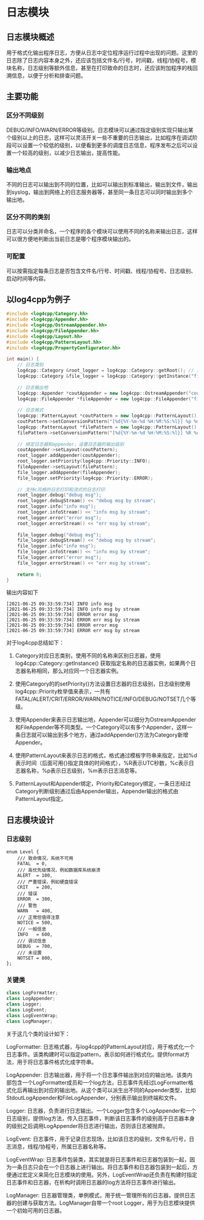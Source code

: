 # 日志模块
## 日志模块概述
用于格式化输出程序日志，方便从日志中定位程序运行过程中出现的问题。这里的日志除了日志内容本身之外，还应该包括文件名/行号，时间戳，线程/协程号，模块名称，日志级别等额外信息，甚至在打印致命的日志时，还应该附加程序的栈回溯信息，以便于分析和排查问题。

## 主要功能
### 区分不同级别
DEBUG/INFO/WARN/ERROR等级别。日志模块可以通过指定级别实现只输出某个级别以上的日志，这样可以灵活开关一些不重要的日志输出，比如程序在调试阶段可以设置一个较低的级别，以便看到更多的调度日志信息，程序发布之后可以设置一个较高的级别，以减少日志输出，提高性能。
### 输出地点
不同的日志可以输出到不同的位置，比如可以输出到标准输出，输出到文件，输出到syslog，输出到网络上的日志服务器等，甚至同一条日志可以同时输出到多个输出地。
###  区分不同的类别
日志可以分类并命名，一个程序的各个模块可以使用不同的名称来输出日志，这样可以很方便地判断出当前日志是哪个程序模块输出的。
### 可配置
可以按需指定每条日志是否包含文件名/行号、时间戳、线程/协程号、日志级别、启动时间等内容。


## 以log4cpp为例子
~~~cpp
#include <log4cpp/Category.hh>
#include <log4cpp/Appender.hh>
#include <log4cpp/OstreamAppender.hh>
#include <log4cpp/FileAppender.hh>
#include <log4cpp/Layout.hh>
#include <log4cpp/PatternLayout.hh>
#include <log4cpp/PropertyConfigurator.hh>
 
int main() {
    // 日志类别
    log4cpp::Category &root_logger = log4cpp::Category::getRoot(); // 获取root日志器，root日志器名称默认为空
    log4cpp::Category &file_logger = log4cpp::Category::getInstance("file_logger"); // 获取指定名称为file_logger的日志器
 
    // 日志输出地
    log4cpp::Appender *coutAppender = new log4cpp::OstreamAppender("cout", &std::cout); // 输出到终端
    log4cpp::FileAppender *fileAppender = new log4cpp::FileAppender("file", "./log.txt"); // 输出到文件
 
    // 日志格式
    log4cpp::PatternLayout *coutPattern = new log4cpp::PatternLayout();
    coutPattern->setConversionPattern("[%d{%Y-%m-%d %H:%M:%S:%l}] %p %m%n"); // 格式：[年:月:日 时:分:秒:毫秒] 日志级别 日志内容   
    log4cpp::PatternLayout *filePattern = new log4cpp::PatternLayout();
    filePattern->setConversionPattern("[%d{%Y-%m-%d %H:%M:%S:%l}] %R %c %p %m%n"); // 格式：[年:月:日 时:分:秒:毫秒] UTC秒数 日志器名称 日志级别 日志内容  
 
    // 绑定日志器和appender，设置日志器的输出级别
    coutAppender->setLayout(coutPattern);
    root_logger.addAppender(coutAppender);
    root_logger.setPriority(log4cpp::Priority::INFO);
    fileAppender->setLayout(filePattern);
    file_logger.addAppender(fileAppender);
    file_logger.setPriority(log4cpp::Priority::ERROR);
 
    // 支持c风格的日志打印和流式的日志打印
    root_logger.debug("debug msg");
    root_logger.debugStream() << "debug msg by stream";
    root_logger.info("info msg");
    root_logger.infoStream() << "info msg by stream";
    root_logger.error("error msg");
    root_logger.errorStream() << "err msg by stream";
 
    file_logger.debug("debug msg");
    file_logger.debugStream() << "debug msg by stream";
    file_logger.info("info msg");
    file_logger.infoStream() << "info msg by stream";
    file_logger.error("error msg");
    file_logger.errorStream() << "err msg by stream";
 
    return 0;
}
~~~

输出内容如下
~~~
[2021-06-25 09:33:59:734] INFO info msg
[2021-06-25 09:33:59:734] INFO info msg by stream
[2021-06-25 09:33:59:734] ERROR error msg
[2021-06-25 09:33:59:734] ERROR err msg by stream
[2021-06-25 09:33:59:734] ERROR error msg
[2021-06-25 09:33:59:734] ERROR err msg by stream
~~~

对于log4cpp总结如下：

1. Category对应日志类别，使用不同的名称来区别日志器，使用 log4cpp::Category::getInstance() 获取指定名称的日志器实例，如果两个日志器名称相同，那么对应同一个日志器实例。

2. 使用Category的的setPriority()方法设置日志器的日志级别，日志级别使用log4cpp::Priority枚举值来表示，一共有FATAL/ALERT/CRIT/ERROR/WARN/NOTICE/INFO/DEBUG/NOTSET几个等级。

3. 使用Appender来表示日志输出地，Appender可以细分为OstreamAppender和FileAppender等不同类型。一个Category可以有多个Appender，这样一条日志就可以输出到多个地方，通过addAppender()方法为Category新增Appender。

4. 使用PatternLayout来表示日志的格式，格式通过模板字符串来指定，比如%d表示时间（后面可用{}指定具体的时间格式），%R表示UTC秒数，%c表示日志器名称，%p表示日志级别，%m表示日志消息等。

5. PatternLayout和Appender绑定，Priority和Category绑定，一条日志经过Category判断级别通过后由Appender输出，Appender输出的格式由PatternLayout指定。

## 日志模块设计

### 日志级别
~~~
enum Level {
    /// 致命情况，系统不可用
    FATAL  = 0,
    /// 高优先级情况，例如数据库系统崩溃
    ALERT  = 100,
    /// 严重错误，例如硬盘错误
    CRIT   = 200,
    /// 错误
    ERROR  = 300,
    /// 警告
    WARN   = 400,
    /// 正常但值得注意
    NOTICE = 500,
    /// 一般信息
    INFO   = 600,
    /// 调试信息
    DEBUG  = 700,
    /// 未设置
    NOTSET = 800,
};
~~~


### 关键类
~~~cpp
class LogFormatter;
class LogAppender;
class Logger;
class LogEvent;
class LogEventWrap;
class LogManager;
~~~

关于这几个类的设计如下：

LogFormatter: 日志格式器，与log4cpp的PatternLayout对应，用于格式化一个日志事件。该类构建时可以指定pattern，表示如何进行格式化。提供format方法，用于将日志事件格式化成字符串。

LogAppender: 日志输出器，用于将一个日志事件输出到对应的输出地。该类内部包含一个LogFormatter成员和一个log方法，日志事件先经过LogFormatter格式化后再输出到对应的输出地。从这个类可以派生出不同的Appender类型，比如StdoutLogAppender和FileLogAppender，分别表示输出到终端和文件。

Logger: 日志器，负责进行日志输出。一个Logger包含多个LogAppender和一个日志级别，提供log方法，传入日志事件，判断该日志事件的级别高于日志器本身的级别之后调用LogAppender将日志进行输出，否则该日志被抛弃。

LogEvent: 日志事件，用于记录日志现场，比如该日志的级别，文件名/行号，日志消息，线程/协程号，所属日志器名称等。

LogEventWrap: 日志事件包装类，其实就是将日志事件和日志器包装到一起，因为一条日志只会在一个日志器上进行输出。将日志事件和日志器包装到一起后，方便通过宏定义来简化日志模块的使用。另外，LogEventWrap还负责在构建时指定日志事件和日志器，在析构时调用日志器的log方法将日志事件进行输出。

LogManager: 日志器管理类，单例模式，用于统一管理所有的日志器，提供日志器的创建与获取方法。LogManager自带一个root Logger，用于为日志模块提供一个初始可用的日志器。


